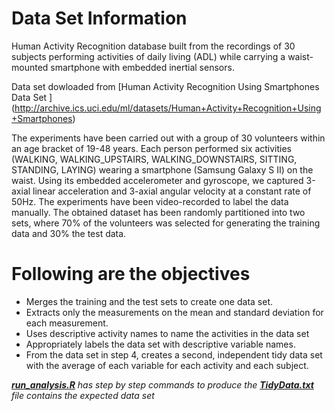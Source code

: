 

# Data Set Information
 Human Activity Recognition database built from the recordings of 30 subjects performing activities of daily living (ADL) while carrying a waist-mounted smartphone with embedded inertial sensors.
 
Data set dowloaded from [Human Activity Recognition Using Smartphones Data Set ]
(http://archive.ics.uci.edu/ml/datasets/Human+Activity+Recognition+Using+Smartphones)

The experiments have been carried out with a group of 30 volunteers within an age bracket of 19-48 years. Each person performed six activities (WALKING, WALKING_UPSTAIRS, WALKING_DOWNSTAIRS, SITTING, STANDING, LAYING) wearing a smartphone (Samsung Galaxy S II) on the waist. Using its embedded accelerometer and gyroscope, we captured 3-axial linear acceleration and 3-axial angular velocity at a constant rate of 50Hz. The experiments have been video-recorded to label the data manually. The obtained dataset has been randomly partitioned into two sets, where 70% of the volunteers was selected for generating the training data and 30% the test data. 

# Following are the objectives
* Merges the training and the test sets to create one data set.
* Extracts only the measurements on the mean and standard deviation for each measurement.
* Uses descriptive activity names to name the activities in the data set
* Appropriately labels the data set with descriptive variable names.
* From the data set in step 4, creates a second, independent tidy data set with the average of each variable for each activity and each subject.

_**[run_analysis.R](https://github.com/sriniammai/TidyData/blob/master/run_analysis.R)** has step by step commands to produce the **[TidyData.txt](https://github.com/sriniammai/TidyData/blob/master/TidyData.txt)** file contains the expected data set_
